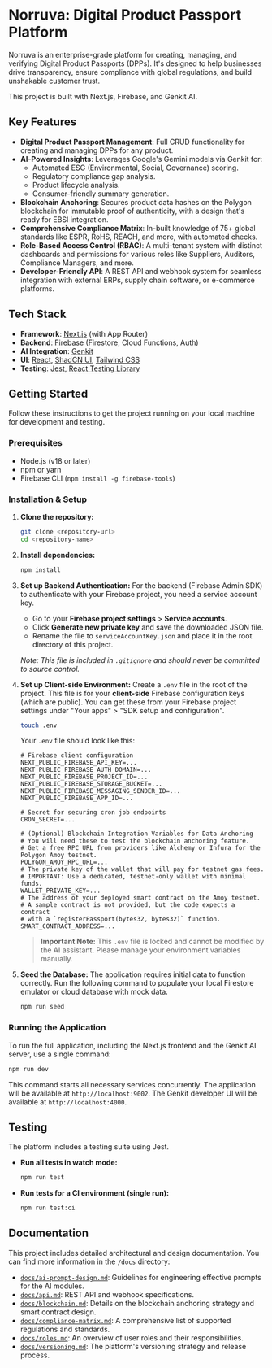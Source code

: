 # Norruva: Digital Product Passport Platform

Norruva is an enterprise-grade platform for creating, managing, and verifying Digital Product Passports (DPPs). It's designed to help businesses drive transparency, ensure compliance with global regulations, and build unshakable customer trust.

This project is built with Next.js, Firebase, and Genkit AI.

## Key Features

-   **Digital Product Passport Management**: Full CRUD functionality for creating and managing DPPs for any product.
-   **AI-Powered Insights**: Leverages Google's Gemini models via Genkit for:
    -   Automated ESG (Environmental, Social, Governance) scoring.
    -   Regulatory compliance gap analysis.
    -   Product lifecycle analysis.
    -   Consumer-friendly summary generation.
-   **Blockchain Anchoring**: Secures product data hashes on the Polygon blockchain for immutable proof of authenticity, with a design that's ready for EBSI integration.
-   **Comprehensive Compliance Matrix**: In-built knowledge of 75+ global standards like ESPR, RoHS, REACH, and more, with automated checks.
-   **Role-Based Access Control (RBAC)**: A multi-tenant system with distinct dashboards and permissions for various roles like Suppliers, Auditors, Compliance Managers, and more.
-   **Developer-Friendly API**: A REST API and webhook system for seamless integration with external ERPs, supply chain software, or e-commerce platforms.

## Tech Stack

-   **Framework**: [Next.js](https://nextjs.org/) (with App Router)
-   **Backend**: [Firebase](https://firebase.google.com/) (Firestore, Cloud Functions, Auth)
-   **AI Integration**: [Genkit](https://firebase.google.com/docs/genkit)
-   **UI**: [React](https://reactjs.org/), [ShadCN UI](https://ui.shadcn.com/), [Tailwind CSS](https://tailwindcss.com/)
-   **Testing**: [Jest](https://jestjs.io/), [React Testing Library](https://testing-library.com/)

## Getting Started

Follow these instructions to get the project running on your local machine for development and testing.

### Prerequisites

-   Node.js (v18 or later)
-   npm or yarn
-   Firebase CLI (`npm install -g firebase-tools`)

### Installation & Setup

1.  **Clone the repository:**
    ```bash
    git clone <repository-url>
    cd <repository-name>
    ```

2.  **Install dependencies:**
    ```bash
    npm install
    ```

3.  **Set up Backend Authentication:**
    For the backend (Firebase Admin SDK) to authenticate with your Firebase project, you need a service account key.
    - Go to your **Firebase project settings** > **Service accounts**.
    - Click **Generate new private key** and save the downloaded JSON file.
    - Rename the file to `serviceAccountKey.json` and place it in the root directory of this project.
    
    _Note: This file is included in `.gitignore` and should never be committed to source control._

4.  **Set up Client-side Environment:**
    Create a `.env` file in the root of the project. This file is for your **client-side** Firebase configuration keys (which are public). You can get these from your Firebase project settings under "Your apps" > "SDK setup and configuration".
    ```bash
    touch .env
    ```
    Your `.env` file should look like this:
    ```env
    # Firebase client configuration
    NEXT_PUBLIC_FIREBASE_API_KEY=...
    NEXT_PUBLIC_FIREBASE_AUTH_DOMAIN=...
    NEXT_PUBLIC_FIREBASE_PROJECT_ID=...
    NEXT_PUBLIC_FIREBASE_STORAGE_BUCKET=...
    NEXT_PUBLIC_FIREBASE_MESSAGING_SENDER_ID=...
    NEXT_PUBLIC_FIREBASE_APP_ID=...
    
    # Secret for securing cron job endpoints
    CRON_SECRET=...
    
    # (Optional) Blockchain Integration Variables for Data Anchoring
    # You will need these to test the blockchain anchoring feature.
    # Get a free RPC URL from providers like Alchemy or Infura for the Polygon Amoy testnet.
    POLYGON_AMOY_RPC_URL=...
    # The private key of the wallet that will pay for testnet gas fees.
    # IMPORTANT: Use a dedicated, testnet-only wallet with minimal funds.
    WALLET_PRIVATE_KEY=...
    # The address of your deployed smart contract on the Amoy testnet.
    # A sample contract is not provided, but the code expects a contract
    # with a `registerPassport(bytes32, bytes32)` function.
    SMART_CONTRACT_ADDRESS=...
    ```
    > **Important Note:** This `.env` file is locked and cannot be modified by the AI assistant. Please manage your environment variables manually.

5.  **Seed the Database:**
    The application requires initial data to function correctly. Run the following command to populate your local Firestore emulator or cloud database with mock data.
    ```bash
    npm run seed
    ```

### Running the Application

To run the full application, including the Next.js frontend and the Genkit AI server, use a single command:

```bash
npm run dev
```

This command starts all necessary services concurrently. The application will be available at `http://localhost:9002`. The Genkit developer UI will be available at `http://localhost:4000`.

## Testing

The platform includes a testing suite using Jest.

-   **Run all tests in watch mode:**
    ```bash
    npm run test
    ```
-   **Run tests for a CI environment (single run):**
    ```bash
    npm run test:ci
    ```

## Documentation

This project includes detailed architectural and design documentation. You can find more information in the `/docs` directory:

-   [`docs/ai-prompt-design.md`](./docs/ai-prompt-design.md): Guidelines for engineering effective prompts for the AI modules.
-   [`docs/api.md`](./docs/api.md): REST API and webhook specifications.
-   [`docs/blockchain.md`](./docs/blockchain.md): Details on the blockchain anchoring strategy and smart contract design.
-   [`docs/compliance-matrix.md`](./docs/compliance-matrix.md): A comprehensive list of supported regulations and standards.
-   [`docs/roles.md`](./docs/roles.md): An overview of user roles and their responsibilities.
-   [`docs/versioning.md`](./docs/versioning.md): The platform's versioning strategy and release process.

